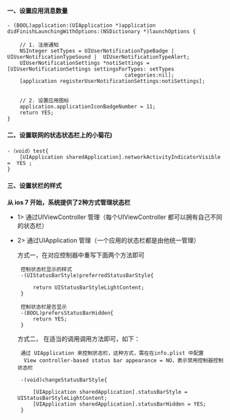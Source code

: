 #### 一、设置应用消息数量

```objc
- (BOOL)application:(UIApplication *)application didFinishLaunchingWithOptions:(NSDictionary *)launchOptions {

    // 1. 注册通知
    NSInteger setTypes = UIUserNotificationTypeBadge |  UIUserNotificationTypeSound |  UIUserNotificationTypeAlert;
    UIUserNotificationSettings *notiSettings = [UIUserNotificationSettings settingsForTypes: setTypes
                                      categories:nil];
    [application registerUserNotificationSettings:notiSettings];


    // 2. 设置应用图标 
    application.applicationIconBadgeNumber = 11;
    return YES;
}
```

#### 二、设置联网的状态状态栏上的小菊花\)

```objc
-（void）test{
    [UIApplication sharedApplication].networkActivityIndicatorVisible =  YES ;
}
```

#### 三、设置状栏的样式

**从 ios 7 开始，系统提供了2种方式管理状态栏**

* 1&gt; 通过UIViewController 管理（每个UIViewController 都可以拥有自己不同的状态栏）
* 2&gt; 通过UIApplication 管理（一个应用的状态栏都是由他统一管理）

  方式一，在对应控制器中重写下面两个方法即可

  ```objc
   控制状态栏显示的样式 
   -(UIStatusBarStyle)preferredStatusBarStyle{

       return UIStatusBarStyleLightContent;
   }

   控制状态栏是否显示
   -(BOOL)prefersStatusBarHidden{
       return YES;
   }
  ```

  方式二， 在适当的调用调用方法即可，如下：

  ```objc
   通过 UIApplication 来控制状态栏，这种方式，需在在info.plist 中配置
    View controller-based status bar appearance = NO，表示禁用控制器控制状态栏

   -(void)changeStatusBarStyle{

       [UIApplication sharedApplication].statusBarStyle = UIStatusBarStyleLightContent;
       [UIApplication sharedApplication].statusBarHidden = YES;
   }
  ```



